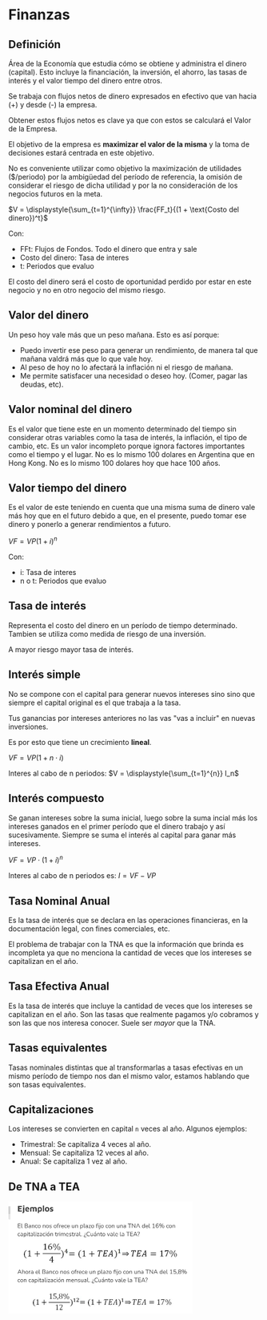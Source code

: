 # Finanzas

## Definición

Área de la Economía que estudia cómo se obtiene y administra el dinero (capital). Esto incluye la financiación, la inversión, el ahorro, las tasas de interés y el valor tiempo del dinero entre otros.

Se trabaja con flujos netos de dinero expresados en efectivo que van hacia (+) y desde (-) la empresa.

Obtener estos flujos netos es clave ya que con estos se calculará el Valor de la Empresa.

El objetivo de la empresa es **maximizar el valor de la misma** y la toma de decisiones estará centrada en este objetivo.

No es conveniente utilizar como objetivo la maximización de utilidades ($/periodo) por la ambigüedad del período de referencia, la omisión de considerar el riesgo de dicha utilidad y por la no consideración de los negocios futuros en la meta.

$V = \displaystyle{\sum_{t=1}^{\infty}} \frac{FF_t}{(1 + \text{Costo del dinero})^t}$


Con:
- FFt: Flujos de Fondos. Todo el dinero que entra y sale
- Costo del dinero: Tasa de interes
- t: Periodos que evaluo


El costo del dinero será el costo de oportunidad perdido por estar en este negocio y no en otro negocio del mismo riesgo.

## Valor del dinero

Un peso hoy vale más que un peso mañana. Esto es así porque:

- Puedo invertir ese peso para generar un rendimiento, de manera tal que mañana valdrá más que lo que vale hoy.
- Al peso de hoy no lo afectará la inflación ni el riesgo de mañana.
- Me permite satisfacer una necesidad o deseo hoy. (Comer, pagar las deudas, etc).

## Valor nominal del dinero

Es el valor que tiene este en un momento determinado del tiempo sin considerar otras variables como la tasa de interés, la inflación, el tipo de cambio, etc.
Es un valor incompleto porque ignora factores importantes como el tiempo y el lugar. No es lo mismo 100 dolares en Argentina que en Hong Kong. No es lo mismo 100 dolares hoy que hace 100 años.

## Valor tiempo del dinero

Es el valor de este teniendo en cuenta que una misma suma de dinero vale más hoy que en el futuro debido a que, en el presente, puedo tomar ese dinero y ponerlo a generar rendimientos a futuro.

$VF = VP (1+i)^n$

Con:
- i: Tasa de interes
- n o t: Periodos que evaluo

## Tasa de interés

Representa el costo del dinero en un período de tiempo determinado. Tambien se utiliza como medida de riesgo de una inversión.

A mayor riesgo mayor tasa de interés.

## Interés simple

No se compone con el capital para generar nuevos intereses sino sino que siempre el capital original es el que trabaja a la tasa.

Tus ganancias por intereses anteriores no las vas "vas a incluir" en nuevas inversiones.

Es por esto que tiene un crecimiento **lineal**.

$VF = VP ( 1 + n \cdot i)$


Interes al cabo de n periodos: 
$V = \displaystyle{\sum_{t=1}^{n}} I_n$

## Interés compuesto 

Se ganan intereses sobre la suma inicial, luego sobre la suma incial más los intereses ganados en el primer período que el dinero trabajo y así sucesivamente. Siempre se suma el interés al capital para ganar más intereses.

$VF = VP \cdot (1+i)^n$


Interes al cabo de n periodos es:
$I = VF - VP$

## Tasa Nominal Anual

Es la tasa de interés que se declara en las operaciones financieras, en la documentación legal, con fines comerciales, etc.

El problema de trabajar con la TNA es que la información que brinda es incompleta ya que no menciona la cantidad de veces que los intereses se capitalizan en el año.

## Tasa Efectiva Anual

Es la tasa de interés que incluye la cantidad de veces que los intereses se capitalizan en el año. Son las tasas que realmente pagamos y/o cobramos y son las que nos interesa conocer.
Suele ser *mayor* que la TNA.

## Tasas equivalentes

Tasas nominales distintas que al transformarlas a tasas efectivas en un mismo período de tiempo nos dan el mismo valor, estamos hablando que son tasas equivalentes.

## Capitalizaciones
Los intereses se convierten en capital `n` veces al año. Algunos ejemplos:
- Trimestral: Se capitaliza 4 veces al año.
- Mensual: Se capitaliza 12 veces al año.
- Anual: Se capitaliza 1 vez al año.

## De TNA a TEA

![Ejemplo](imagenes/ejemplo_tea.png)
